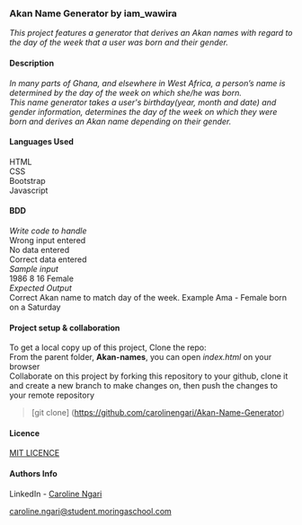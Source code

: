 ### **Akan Name Generator** by iam_wawira
_This project features a generator that derives an Akan names with regard to the day of the week that a user was born and their gender._


#### **Description**
_In many parts of Ghana, and elsewhere in West Africa, a person’s name is determined by the day of the week on which she/he was born._
<br>
_This name generator takes a user's birthday(year, month and date) and gender information, determines the day of the week on which they were born and derives an Akan name depending on their gender._

#### **Languages Used**
HTML <br>
CSS <br>
Bootstrap <br>
Javascript

#### **BDD**
*Write code to handle* <br>
Wrong input entered <br>
No data entered <br>
Correct data entered <br>
*Sample input* <br>
1986    8   16  Female <br>
*Expected Output* <br>
Correct Akan name to match day of the week. Example Ama - Female born on a Saturday

#### **Project setup & collaboration**
To get a local copy up of this project, Clone the repo: <br>
From the parent folder, **Akan-names**, you can open *index.html* on your browser <br>
Collaborate on this project by forking this repository to your github, clone it and create a new branch to make changes on, then push the changes to your remote repository <br>
>[git clone] (https://github.com/carolinengari/Akan-Name-Generator)

#### Licence
[MIT LICENCE](https://github.com/carolinengari/mit-license)


#### Authors Info
LinkedIn - [Caroline Ngari](https://www.linkedin.com/in/caroline-ngari-450459125/)

caroline.ngari@student.moringaschool.com
